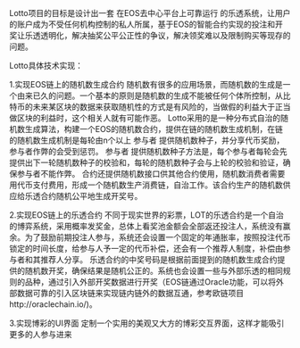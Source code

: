   Lotto项目的目标是设计出一套 在EOS去中心平台上可靠运行 的乐透系统，让用户的账户成为不受任何机构控制的私人所属，基于EOS的智能合约实现的投注和开奖让乐透透明化，解决抽奖公平公正性的争议，解决领奖难以及限制购买等现存的问题。

Lotto具体技术实现：
 
1.实现EOS链上的随机数生成合约
  随机数有很多的应用场景，而随机数的生成是一个由来已久的问题。一个基本的原则是随机数的生成不能被任何个体所控制，从比特币的未来某区块的数据来获取随机性的方式是有风险的，当做假的利益大于正当做区块的利益时，这个相关人就有可能作恶。
Lotto采用的是一种分布式自治的随机数生成算法，构建一个EOS的随机数合约，提供在链的随机数生成机制，在链的随机数生成机制是每轮由n个以上 参与者 提供随机数种子，并分享代币奖励，参与者作弊的会受到惩罚。 参与者 提供随机数种子方法是，每个参与者每轮会先提供出下一轮随机数种子的校验和，每轮的随机数种子会与上轮的校验和验证，确保参与者不能作弊。
合约还提供随机数接口供其他合约使用，随机数消费者需要用代币支付费用，形成一个随机数生产消费链，自治工作。该合约生产的随机数供应给乐透合约随机公平地生成开奖号。
 
2.实现EOS链上的乐透合约
  不同于现实世界的彩票，LOT的乐透合约是一个自治的博弈系统，采用概率发奖金，总体上看奖池金额会全部返还投注人，系统没有赢余。为了鼓励前期投注人参与，系统还会设置一个固定的年通胀率，按照投注代币锁定的时间长度，给参与人予一定的代币补偿，还会有一个推荐人制度，补偿由参与者和其推荐人分享。
乐透合约的中奖号码是根据前面提到的随机数生成合约提供的随机数开奖，确保结果是随机公正的。系统也会设置一些与外部乐透的相同规则的品种，通过引入外部开奖数据进行开奖（EOS链通过Oracle功能，可以将外部数据可靠的引入区块链来实现链内链外的数据互通，参考欧链项目http://oraclechain.io/)。

3.实现博彩的UI界面
  定制一个实用的美观又大方的博彩交互界面，这样才能吸引更多的人参与进来
